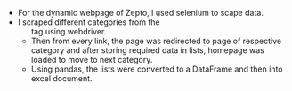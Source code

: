 * For the dynamic webpage of Zepto, I used selenium to scape data.
* I scraped different categories from the <ul> tag using webdriver.
* Then from every link, the page was redirected to page of respective category and after storing required data in lists, homepage was loaded to move to next category.
* Using pandas, the lists were converted to a DataFrame and then into excel document.
  
